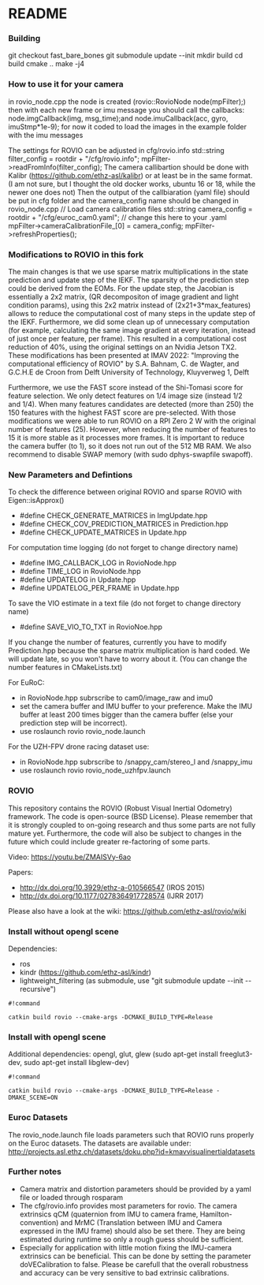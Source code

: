 # README #

### Building
git checkout fast_bare_bones
git submodule update --init
mkdir build
cd build
cmake ..
make -j4


### How to use it for your camera
in rovio_node.cpp the node is created (rovio::RovioNode<mtFilter> node(mpFilter);)
then with each new frame or imu message you should call the callbacks: node.imgCallback(img, msg_time);and node.imuCallback(acc, gyro, imuStmp*1e-9);
for now it coded to load the images in the example folder with the imu messages


The settings for ROVIO can be adjusted in cfg/rovio.info
    std::string filter_config = rootdir + "/cfg/rovio.info";
    mpFilter->readFromInfo(filter_config);
The camera callibartion should be done with Kalibr (https://github.com/ethz-asl/kalibr) or at least be in the same format. (I am not sure, but I thought the old docker works, ubuntu 16 or 18, while the newer one does not)
Then the output of the callbiaration (yaml file) should be put in cfg folder and the camera_config name should be changed in rovio_node.cpp
    // Load camera calibration files
    std::string camera_config = rootdir + "/cfg/euroc_cam0.yaml"; // change this here to your .yaml
    mpFilter->cameraCalibrationFile_[0] = camera_config;
    mpFilter->refreshProperties();




### Modifications to ROVIO in this fork ###
The main changes is that we use sparse matrix multiplications in the state prediction and update step of the IEKF. The sparsity of the prediction step could be derived from the EOMs. For the update step, the Jacobian is essentially a 2x2 matrix, (QR decompositon of image gradient and light condition params), using this 2x2 matrix instead of (2x21+3*max_features) allows to reduce the computational cost of many steps in the update step of the IEKF. Furthermore, we did some clean up of unnecessary computation (for example, calculating the same image gradient at every iteration, instead of just once per feature, per frame). This resulted in a computational cost reduction of 40%, using the original settings on an Nvidia Jetson TX2. 
These modifications has been presented at IMAV 2022:
"Improving the computational efficiency of ROVIO"
by S.A. Bahnam, C. de Wagter, and G.C.H.E de Croon
from Delft University of Technology, Kluyverweg 1, Delft

Furthermore, we use the FAST score instead of the Shi-Tomasi score for feature selection. We only detect features on 1/4 image size (instead 1/2 and 1/4). When many features candidates are detected (more than 250) the 150 features with the highest FAST score are pre-selected. With those modifications we were able to run ROVIO on a RPI Zero 2 W with the original number of features (25). However, when reducing the number of features to 15 it is more stable as it processes more frames. It is important to reduce the camera buffer (to 1), so it does not run out of the 512 MB RAM. We also recommend to disable SWAP memory (with sudo dphys-swapfile swapoff).

### New Parameters and Defintions ###
To check the difference between original ROVIO and sparse ROVIO with Eigen::isApprox()
* #define CHECK_GENERATE_MATRICES in ImgUpdate.hpp
* #define CHECK_COV_PREDICTION_MATRICES in Prediction.hpp
* #define CHECK_UPDATE_MATRICES in Update.hpp


For computation time logging (do not forget to change directory name)
* #define IMG_CALLBACK_LOG in RovioNode.hpp
* #define TIME_LOG in RovioNode.hpp
* #define UPDATELOG in Update.hpp
* #define UPDATELOG_PER_FRAME in Update.hpp

To save the VIO estimate in a text file (do not forget to change directory name)
* #define SAVE_VIO_TO_TXT in RovioNoe.hpp

If you change the number of features, currently you have to modify Prediction.hpp because the sparse matrix multiplication is hard coded. We will update late, so you won't have to worry about it. (You can change the number features in CMakeLists.txt)

For EuRoC:
* in RovioNode.hpp subrscribe to cam0/image_raw and imu0
* set the camera buffer and IMU buffer to your preference. Make the IMU buffer at least 200 times bigger than the camera buffer (else your prediction step will be incorrect).
* use roslaunch rovio  rovio_node.launch

For the UZH-FPV drone racing dataset use:
* in RovioNode.hpp subrscribe to /snappy_cam/stereo_l and /snappy_imu
* use roslaunch rovio  rovio_node_uzhfpv.launch


### ROVIO ###

This repository contains the ROVIO (Robust Visual Inertial Odometry) framework. The code is open-source (BSD License). Please remember that it is strongly coupled to on-going research and thus some parts are not fully mature yet. Furthermore, the code will also be subject to changes in the future which could include greater re-factoring of some parts.

Video: https://youtu.be/ZMAISVy-6ao

Papers:
* http://dx.doi.org/10.3929/ethz-a-010566547 (IROS 2015)
* http://dx.doi.org/10.1177/0278364917728574 (IJRR 2017)

Please also have a look at the wiki: https://github.com/ethz-asl/rovio/wiki

### Install without opengl scene ###
Dependencies:
* ros
* kindr (https://github.com/ethz-asl/kindr)
* lightweight_filtering (as submodule, use "git submodule update --init --recursive")

```
#!command

catkin build rovio --cmake-args -DCMAKE_BUILD_TYPE=Release
```

### Install with opengl scene ###
Additional dependencies: opengl, glut, glew (sudo apt-get install freeglut3-dev, sudo apt-get install libglew-dev)
```
#!command

catkin build rovio --cmake-args -DCMAKE_BUILD_TYPE=Release -DMAKE_SCENE=ON
```

### Euroc Datasets ###
The rovio_node.launch file loads parameters such that ROVIO runs properly on the Euroc datasets. The datasets are available under:
http://projects.asl.ethz.ch/datasets/doku.php?id=kmavvisualinertialdatasets

### Further notes ###
* Camera matrix and distortion parameters should be provided by a yaml file or loaded through rosparam
* The cfg/rovio.info provides most parameters for rovio. The camera extrinsics qCM (quaternion from IMU to camera frame, Hamilton-convention) and MrMC (Translation between IMU and Camera expressed in the IMU frame) should also be set there. They are being estimated during runtime so only a rough guess should be sufficient.
* Especially for application with little motion fixing the IMU-camera extrinsics can be beneficial. This can be done by setting the parameter doVECalibration to false. Please be carefull that the overall robustness and accuracy can be very sensitive to bad extrinsic calibrations.
